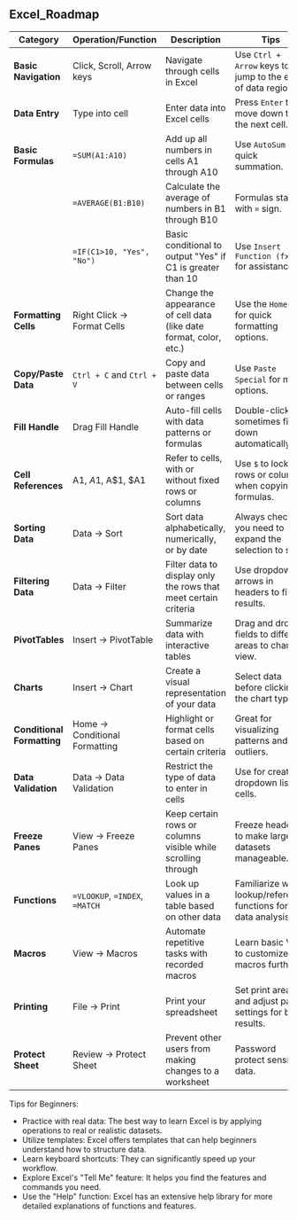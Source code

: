 ## Excel_Roadmap

| Category                      | Operation/Function              | Description                                                         | Tips                                                         |
|-------------------------------|---------------------------------|---------------------------------------------------------------------|--------------------------------------------------------------|
| **Basic Navigation**          | Click, Scroll, Arrow keys       | Navigate through cells in Excel                                     | Use `Ctrl + Arrow` keys to jump to the edge of data regions. |
| **Data Entry**                | Type into cell                  | Enter data into Excel cells                                         | Press `Enter` to move down to the next cell.                 |
| **Basic Formulas**            | `=SUM(A1:A10)`                  | Add up all numbers in cells A1 through A10                          | Use `AutoSum` for quick summation.                           |
|                               | `=AVERAGE(B1:B10)`              | Calculate the average of numbers in B1 through B10                  | Formulas start with `=` sign.                                |
|                               | `=IF(C1>10, "Yes", "No")`       | Basic conditional to output "Yes" if C1 is greater than 10          | Use `Insert Function (fx)` for assistance.                   |
| **Formatting Cells**          | Right Click -> Format Cells     | Change the appearance of cell data (like date format, color, etc.)  | Use the `Home` tab for quick formatting options.             |
| **Copy/Paste Data**           | `Ctrl + C` and `Ctrl + V`       | Copy and paste data between cells or ranges                         | Use `Paste Special` for more options.                        |
| **Fill Handle**               | Drag Fill Handle               | Auto-fill cells with data patterns or formulas                      | Double-clicking sometimes fills down automatically.          |
| **Cell References**           | A1, $A$1, A$1, $A1              | Refer to cells, with or without fixed rows or columns               | Use `$` to lock rows or columns when copying formulas.       |
| **Sorting Data**              | Data -> Sort                    | Sort data alphabetically, numerically, or by date                   | Always check if you need to expand the selection to sort.    |
| **Filtering Data**            | Data -> Filter                  | Filter data to display only the rows that meet certain criteria     | Use dropdown arrows in headers to filter results.            |
| **PivotTables**               | Insert -> PivotTable            | Summarize data with interactive tables                              | Drag and drop fields to different areas to change view.      |
| **Charts**                    | Insert -> Chart                 | Create a visual representation of your data                         | Select data before clicking the chart type.                  |
| **Conditional Formatting**    | Home -> Conditional Formatting  | Highlight or format cells based on certain criteria                 | Great for visualizing patterns and outliers.                 |
| **Data Validation**           | Data -> Data Validation         | Restrict the type of data to enter in cells                         | Use for creating dropdown lists in cells.                    |
| **Freeze Panes**              | View -> Freeze Panes            | Keep certain rows or columns visible while scrolling through        | Freeze headers to make large datasets manageable.            |
| **Functions**                 | `=VLOOKUP`, `=INDEX`, `=MATCH`  | Look up values in a table based on other data                       | Familiarize with lookup/reference functions for data analysis.|
| **Macros**                    | View -> Macros                  | Automate repetitive tasks with recorded macros                      | Learn basic VBA to customize macros further.                 |
| **Printing**                  | File -> Print                   | Print your spreadsheet                                              | Set print area and adjust page settings for best results.    |
| **Protect Sheet**             | Review -> Protect Sheet         | Prevent other users from making changes to a worksheet              | Password protect sensitive data.                             |

Tips for Beginners:
- Practice with real data: The best way to learn Excel is by applying operations to real or realistic datasets.
- Utilize templates: Excel offers templates that can help beginners understand how to structure data.
- Learn keyboard shortcuts: They can significantly speed up your workflow.
- Explore Excel's "Tell Me" feature: It helps you find the features and commands you need.
- Use the "Help" function: Excel has an extensive help library for more detailed explanations of functions and features.
